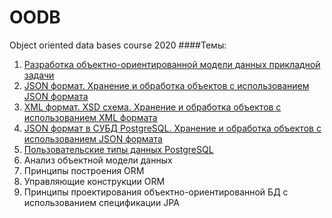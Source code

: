 # OODB
Object oriented data bases course 2020
####Темы:
1. [Разработка объектно-ориентированной модели данных прикладной задачи](src/main/java/MoviePortal)
2. [JSON формат. Хранение и обработка объектов с использованием JSON формата](src/main/java/jsonLoader)
3. [XML формат. XSD схема. Хранение и обработка объектов с использованием XML формата](src/main/java/XMLLoader)
4. [JSON формат в СУБД PostgreSQL. Хранение и обработка объектов с использованием JSON формата](src/main/java/JSONonDB)
5. [Пользовательские типы данных PostgreSQL](src/main/java/PGCustomTypes)
6. Анализ объектной модели данных
7. Принципы построения ORM
8. Управляющие конструкции ORM
9. Принципы проектирования объектно-ориентированной БД с использованием спецификации JPA
